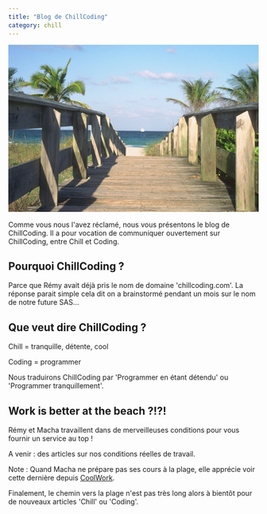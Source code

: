 ```yaml
---
title: "Blog de ChillCoding"
category: chill
---
```


![Chemin vers la plage](/img/post/sail-away-beach.jpg)

Comme vous nous l'avez réclamé, nous vous présentons le blog de ChillCoding. Il
a pour vocation de communiquer ouvertement sur ChillCoding, entre Chill et Coding.

## Pourquoi ChillCoding ?

Parce que Rémy avait déjà pris le nom de domaine 'chillcoding.com'.
La réponse parait simple cela dit on a brainstormé pendant un mois sur le nom de
notre future SAS...

## Que veut dire ChillCoding ?

Chill = tranquille, détente, cool

Coding = programmer

Nous traduirons ChillCoding par 'Programmer en étant détendu' ou 'Programmer tranquillement'.

## Work is better at the beach ?!?!

Rémy et Macha travaillent dans de merveilleuses conditions pour vous fournir un service au top !

A venir : des articles sur nos conditions réelles de travail.

Note : Quand Macha ne prépare pas ses cours à la plage, elle apprécie voir cette
dernière depuis <a href='http://www.coolwork.io/'>CoolWork</a>.

Finalement, le chemin vers la plage n'est pas très long alors à bientôt pour de
nouveaux articles 'Chill' ou 'Coding'.

